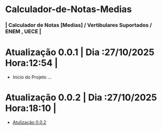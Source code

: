# Calculador-de-Notas-Medias
### | Calculador de Notas [Medias] / Vertibulares Suportados / ENEM , UECE |

# Atualização 0.0.1 | Dia :27/10/2025 Hora:12:54 |
- Inicio do Projeto ...

# Atualização 0.0.2 | Dia :27/10/2025 Hora:18:10 |
- [Atulização 0.0.2](Log/Log1.md)
